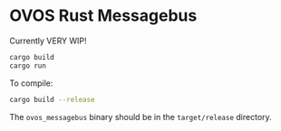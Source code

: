 # OVOS Rust Messagebus

Currently VERY WIP!

```sh
cargo build
cargo run
```

To compile:

```sh
cargo build --release
```

The `ovos_messagebus` binary should be in the `target/release` directory.
